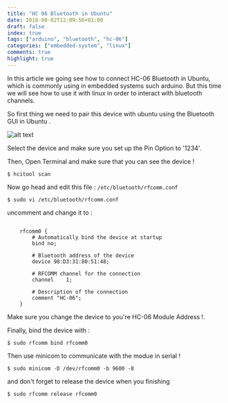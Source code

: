 ```yaml
---
title: "HC 06 Bluetooth in Ubuntu"
date: 2018-08-02T12:09:56+01:00
draft: false
index: true
tags: ["arduino", "bluetooth", "hc-06"]
categories: ["embedded-system", "linux"]
comments: true
highlight: true
---
```


In this article we going see how to connect HC-06 Bluetooth in Ubuntu, which is commonly using in embedded systems such arduino. But this time we will see how to use it with linux in order to interact with bluetooth channels.

<!--more-->

So first thing we need to pair this device with ubuntu using the Bluetooth GUI in Ubuntu .

![alt text](/img/hc-06-bluetooth-in-ubuntu/hc-06.png "HC-06")

Select the device and make sure you set up the Pin Option to '1234'.

Then, Open Terminal and make sure that you can see the device !

```shell
$ hcitool scan
```

Now go head and edit this file :  `/etc/bluetooth/rfcomm.conf`

```shell
$ sudo vi /etc/bluetooth/rfcomm.conf
```

uncomment and change it to :

```

    rfcomm0 {
        # Automatically bind the device at startup
        bind no;

        # Bluetooth address of the device
        device 98:D3:31:80:51:48;

        # RFCOMM channel for the connection
        channel    1;

        # Description of the connection
        comment "HC-06";
    }
```

Make sure you change the device to you're HC-06 Module Address !.

Finally, bind the device with :

```shell
$ sudo rfcomm bind rfcomm0
```

Then use minicom to communicate with the modue in serial !

```shell
$ sudo minicom -D /dev/rfcomm0 -b 9600 -8
```

and don't forget to release the device when you finishing

```shell
$ sudo rfcomm release rfcomm0
```
